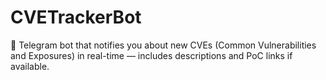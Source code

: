 # CVETrackerBot
🚨 Telegram bot that notifies you about new CVEs (Common Vulnerabilities and Exposures) in real-time — includes descriptions and PoC links if available.
